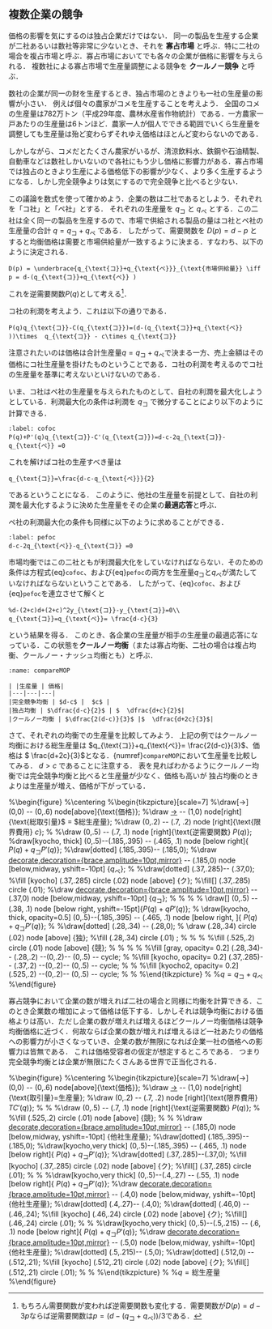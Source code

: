 ## 複数企業の競争
価格の影響を気にするのは独占企業だけではない．
  同一の製品を生産する企業が二社あるいは数社等非常に少ないとき、それを **寡占市場** と呼ぶ．特に二社の場合を複占市場と呼ぶ．寡占市場においてでも各々の企業が価格に影響を与えられる．
  複数社による寡占市場で生産量調整による競争を **クールノー競争** と呼ぶ．
  
  数社の企業が同一の財を生産するとき、独占市場のときよりも一社の生産量の影響が小さい．
  例えば個々の農家がコメを生産することを考えよう．
  全国のコメの生産量は782万トン（平成29年度、農林水産省作物統計）である．一方農家一戸あたりの生産量は6トンほど．農家一人が個人でできる範囲でいくら生産量を調整しても生産量は殆ど変わらずそれゆえ価格はほとんど変わらないのである．
  
しかしながら、コメだとたくさん農家がいるが、清涼飲料水、鉄鋼や石油精製、自動車などは数社しかいないので各社にもう少し価格に影響力がある．寡占市場では独占のときより生産による価格低下の影響が少なく、より多く生産するようになる．しかし完全競争よりは気にするので完全競争と比べると少ない．
 
この議論を数式を使って確かめよう．企業の数は二社であるとしよう．それぞれを「コ社」と「ペ社」とする．  それぞれの生産量を $q_{\text{コ}}$ と $q_{\text{ペ}}$ とする．この二社は全く同一の製品を生産するので、市場で供給される製品の量はコ社とペ社の生産量の合計 $q=q_{\text{コ}}+q_{\text{ペ}}$ である．  したがって、需要関数を $D(p)=d-p$ とすると均衡価格は需要と市場供給量が一致するように決まる．すなわち、以下のように決定される．
```{math}
D(p) = \underbrace{q_{\text{コ}}+q_{\text{ペ}}}_{\text{市場供給量}} \iff
p = d-(q_{\text{コ}}+q_{\text{ペ}} )
```
  これを逆需要関数$P(q)$として考える[^note6]．

[^note6]:もちろん需要関数が変われば逆需要関数も変化する．需要関数が$D(p)=d-3p$ならば逆需要関数は$p=\left(d-(q_{\text{コ}}+q_{\text{ペ}})\right)/3$である．
 
  コ社の利潤を考えよう．これは以下の通りである．
```{math}
P(q)q_{\text{コ}}-C(q_{\text{コ}})=(d-(q_{\text{コ}}+q_{\text{ペ}} ))\times  q_{\text{コ}} - c\times q_{\text{コ}}
```
注意されたいのは価格は合計生産量$q=q_{\text{コ}}+q_{\text{ペ}}$で決まる一方、売上金額はその価格にコ社生産量を掛けたものということである．コ社の利潤を考えるのでコ社の生産量を基準に考えないといけないのである．

いま、コ社はペ社の生産量を与えられたものとして、自社の利潤を最大化しようとしている．利潤最大化の条件は利潤を $q_{\text{コ}}$ で微分することにより以下のように計算できる．
```{math}
:label: cofoc
P(q)+P'(q)q_{\text{コ}}-C'(q_{\text{コ}})=d-c-2q_{\text{コ}}-q_{\text{ペ}} =0
```
これを解けばコ社の生産すべき量は
```{math}
q_{\text{コ}}=\frac{d-c-q_{\text{ペ}}}{2}
```
であるということになる．  このように、他社の生産量を前提として、自社の利潤を最大化するように決めた生産量をその企業の**最適応答**と呼ぶ．

  ペ社の利潤最大化の条件も同様に以下のように求めることができる．
```{math}
:label: pefoc
d-c-2q_{\text{ペ}}-q_{\text{コ}} =0
```

市場均衡ではこの二社ともが利潤最大化をしていなければならない．そのための条件は方程式{eq}`cofoc`、および{eq}`pefoc`の両方を生産量$q_{\text{コ}}$と$q_{\text{ペ}}$が満たしていなければならないということである．
したがって、{eq}`cofoc`、および{eq}`pefoc`を連立させて解くと
```{math}
%d-(2+c)d+(2+c)^2y_{\text{コ}}-y_{\text{コ}}=0\\
q_{\text{コ}}=q_{\text{ペ}}= \frac{d-c}{3}
```
という結果を得る．
このとき、各企業の生産量が相手の生産量の最適応答になっている．この状態を**クールノー均衡**（または寡占均衡、二社の場合は複占均衡、クールノー・ナッシュ均衡とも）と呼ぶ．


 

```{table} 独占・寡占・完全競争の比較
:name: compareMOP

| |生産量 | 価格|
|---|---|---|
|完全競争均衡 | $d-c$ |  $c$ |
|独占均衡 | $\dfrac{d-c}{2}$ | $  \dfrac{d+c}{2}$|
|クールノー均衡 | $\dfrac{2(d-c)}{3}$ |$  \dfrac{d+2c}{3}$|
```


さて、それぞれの均衡での生産量を比較してみよう．
上記の例ではクールノー均衡における総生産量は $q_{\text{コ}}+q_{\text{ペ}}=  \frac{2(d-c)}{3}$、価格は $ \frac{d+2c}{3}$となる．{numref}`compareMOP`において生産量を比較してみる．
$d>c$ であることに注意する．
表を見ればわかるようにクールノー均衡では完全競争均衡と比べると生産量が少なく、価格も高いが
独占均衡のときよりは生産量が増え、価格が下がっている．


%\begin{figure}
%\centering
%\begin{tikzpicture}[scale=7]
%\draw[->] (0,0) -- (0,.6) node[above]{\text{価格}};
%\draw [->](0,0) -- (1,0) node[right]{\text{総取引量}$ = $総生産量};
%\draw (0,.2) -- (.7, .2) node [right]{\text{限界費用} $c$};
%
%\draw (0,.5) -- (.7, .1) node [right]{\text{逆需要関数} $P(q)$};
%draw[kyocho, thick] (0,.5)--(.185,.395) -- (.465, .1) node [below right]{ $P(q)+q_{\text{コ}}P'(q)$};
%\draw[dotted] (.185,.395)-- (.185,0);
%\draw [decorate,decoration={brace,amplitude=10pt,mirror}](0,0) -- (.185,0) node [below,midway, yshift=-10pt] {$q_{\text{ペ}}$};
%
%\draw[dotted]  (.37,.285)--  (.37,0);
%\fill [kyocho] (.37,.285) circle (.02)  node [above] {ク};
%\fill[]  (.37,.285) circle (.01);
%\draw [decorate,decoration={brace,amplitude=10pt,mirror}](.185,0) -- (.37,0) node [below,midway, yshift=-10pt] {$q_{\text{コ}}$};
%
%
%
% \draw[] (0,.5) -- (.38, .1) node [below right, yshift=-15pt]{$P(q)+qP'(q)$};
% \draw[kyocho, thick, opacity=0.5] (0,.5)--(.185,.395) -- (.465, .1) node [below right, ]{ $P(q)+q_{\text{コ}}P'(q)$};
%
%\draw[dotted]  (.28,.34) --  (.28,0);
% \draw  (.28,.34) circle (.02) node [above] {独};
%\fill  (.28,.34) circle (.01) ;
%
%
% 
%\fill  (.525,.2) circle (.01) node [above] {競};
%
%
%
% 
%\fill [gray, opacity= 0.2] (.28,.34)-- (.28,.2) --(0,.2)-- (0,.5) -- cycle;
% 
%\fill [kyocho, opacity= 0.2] (.37,.285)-- (.37,.2) --(0,.2)-- (0,.5) -- cycle;
%
% 
%\fill [kyocho2, opacity= 0.2] (.525,.2) --(0,.2)-- (0,.5) -- cycle;
%
%
%\end{tikzpicture}
%
%$q=q_{\text{コ}}+q_{\text{ペ}}$
%\end{figure} 
 

寡占競争において企業の数が増えれば二社の場合と同様に均衡を計算できる．このとき企業数の増加によって価格は低下する．しかしそれは競争均衡における価格よりは高い．ただし企業の数が増えれば増えるほどクールノー均衡価格は競争均衡価格に近づく．何故ならば企業の数が増えれば増えるほど一社あたりの価格への影響力が小さくなっていき、企業の数が無限になれば企業一社の価格への影響力は皆無である．
これは価格受容者の仮定が想定するところである．  つまり完全競争均衡とは企業が無限にたくさんある世界で正当化される．
 

%\begin{figure}
%\centering
%\begin{tikzpicture}[scale=7]
%\draw[->] (0,0) -- (0,.6) node[above]{\text{価格}};
%\draw [->](0,0) -- (1,0) node[right]{\text{取引量}$=$生産量};
%\draw (0,.2) -- (.7, .2) node [right]{\text{限界費用} $TC'(q)$};
%
%
%\draw (0,.5) -- (.7, .1) node [right]{\text{逆需要関数} $P(q)$};
%
%\fill  (.525,.2) circle (.01) node [above] {競};
%
% 
%\draw [decorate,decoration={brace,amplitude=10pt,mirror}](0,0) -- (.185,0) node [below,midway, yshift=-10pt] {他社生産量};
%\draw[dotted] (.185,.395)-- (.185,0);
%\draw[kyocho,very thick] (0,.5)--(.185,.395) -- (.465, .1) node [below right]{ $P(q)+q_{\text{コ}}P'(q)$};
%\draw[dotted] (.37,.285)--(.37,0);
%\fill [kyocho] (.37,.285) circle (.02)  node [above] {ク};
%\fill[]  (.37,.285) circle (.01);
%
% 
%\draw[kyocho,very thick] (0,.5)--(.4,.27) -- (.55, .1) node [below right]{ $P(q)+q_{\text{コ}}P'(q)$};
%\draw [decorate,decoration={brace,amplitude=10pt,mirror}](0,0) -- (.4,0) node [below,midway, yshift=-10pt] {他社生産量};
%\draw[dotted] (.4,.27)-- (.4,0);
%\draw[dotted] (.46,0) --(.46,.24);
%\fill [kyocho] (.46,.24) circle (.02)  node [above] {ク};
%\fill[]  (.46,.24) circle (.01);
%
% 
%\draw[kyocho,very thick] (0,.5)--(.5,.215) -- (.6, .1) node [below right]{ $P(q)+q_{\text{コ}}P'(q)$};
%\draw [decorate,decoration={brace,amplitude=10pt,mirror}](0,0) -- (.5,0) node [below,midway, yshift=-10pt] {他社生産量};
%\draw[dotted] (.5,.215)-- (.5,0);
%\draw[dotted] (.512,0) --(.512,.21);
%\fill [kyocho] (.512,.21) circle (.02)  node [above] {ク};
%\fill[]  (.512,.21) circle (.01);
%
%
%\end{tikzpicture}
%
%$q=\text{総生産量}$
%\end{figure}
